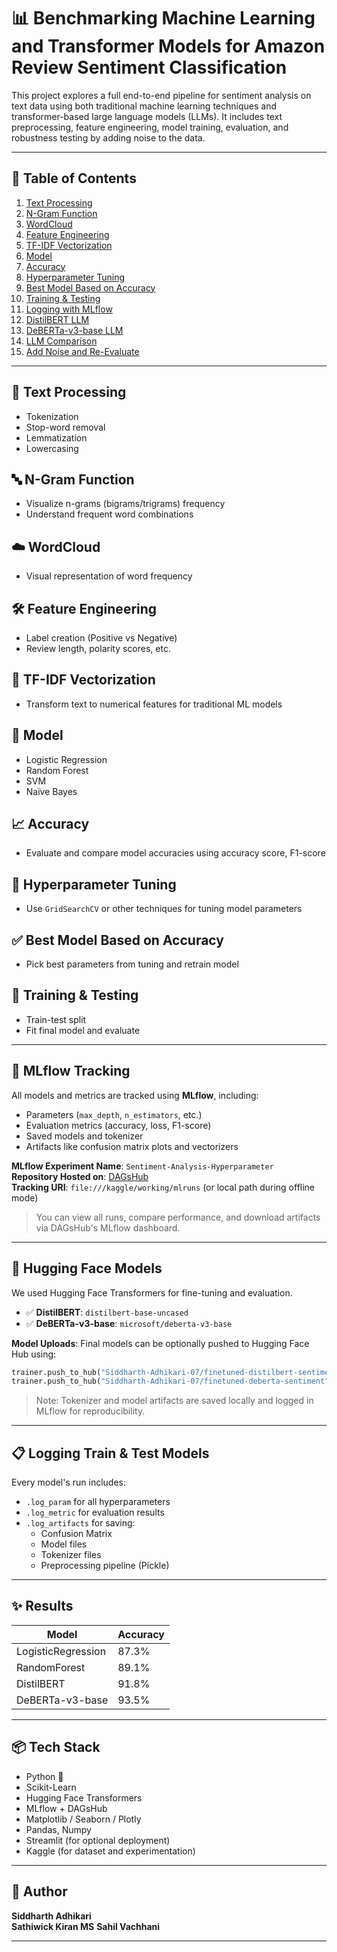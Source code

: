 # 📊 Benchmarking Machine Learning and Transformer Models for Amazon Review Sentiment Classification 

This project explores a full end-to-end pipeline for sentiment analysis on text data using both traditional machine learning techniques and transformer-based large language models (LLMs). It includes text preprocessing, feature engineering, model training, evaluation, and robustness testing by adding noise to the data.

---

## 🧠 Table of Contents

1. [Text Processing](#text-processing)
2. [N-Gram Function](#n-gram-function)
3. [WordCloud](#wordcloud)
4. [Feature Engineering](#feature-engineering)
5. [TF-IDF Vectorization](#tf-idf-vectorization)
6. [Model](#model)
7. [Accuracy](#accuracy)
8. [Hyperparameter Tuning](#hyperparameter)
9. [Best Model Based on Accuracy](#hyperparameter-according-to-best-accuracy)
10. [Training & Testing](#training--testing)
11. [Logging with MLflow](#logging-train--test-models)
12. [DistilBERT LLM](#distilbert-llm)
13. [DeBERTa-v3-base LLM](#deberta-v3-base-llm)
14. [LLM Comparison](#distilbert-llm-vs-deberta-v3-base-llm)
15. [Add Noise and Re-Evaluate](#add-noise-and-re-evaluate-data)

---

## 📝 Text Processing
- Tokenization
- Stop-word removal
- Lemmatization
- Lowercasing

## 🔤 N-Gram Function
- Visualize n-grams (bigrams/trigrams) frequency
- Understand frequent word combinations

## ☁️ WordCloud
- Visual representation of word frequency

## 🛠 Feature Engineering
- Label creation (Positive vs Negative)
- Review length, polarity scores, etc.

## 🧮 TF-IDF Vectorization
- Transform text to numerical features for traditional ML models

## 🤖 Model
- Logistic Regression
- Random Forest
- SVM
- Naïve Bayes

## 📈 Accuracy
- Evaluate and compare model accuracies using accuracy score, F1-score

## 🎯 Hyperparameter Tuning
- Use `GridSearchCV` or other techniques for tuning model parameters

## ✅ Best Model Based on Accuracy
- Pick best parameters from tuning and retrain model

## 🧪 Training & Testing
- Train-test split
- Fit final model and evaluate

---

## 🔗 MLflow Tracking

All models and metrics are tracked using **MLflow**, including:

- Parameters (`max_depth`, `n_estimators`, etc.)
- Evaluation metrics (accuracy, loss, F1-score)
- Saved models and tokenizer
- Artifacts like confusion matrix plots and vectorizers

**MLflow Experiment Name**: `Sentiment-Analysis-Hyperparameter`  
**Repository Hosted on**: [DAGsHub](https://dagshub.com/siddharthadhikari85/sentimental_analysis)  
**Tracking URI**: `file:///kaggle/working/mlruns` (or local path during offline mode)

> You can view all runs, compare performance, and download artifacts via DAGsHub's MLflow dashboard.

---

## 🤗 Hugging Face Models

We used Hugging Face Transformers for fine-tuning and evaluation.

- ✅ **DistilBERT**: `distilbert-base-uncased`
- ✅ **DeBERTa-v3-base**: `microsoft/deberta-v3-base`

**Model Uploads**: Final models can be optionally pushed to Hugging Face Hub using:
```python
trainer.push_to_hub("Siddharth-Adhikari-07/finetuned-distilbert-sentiment")
trainer.push_to_hub("Siddharth-Adhikari-07/finetuned-deberta-sentiment")

```

> Note: Tokenizer and model artifacts are saved locally and logged in MLflow for reproducibility.

---

## 📋 Logging Train & Test Models

Every model's run includes:
- `.log_param` for all hyperparameters
- `.log_metric` for evaluation results
- `.log_artifacts` for saving:
  - Confusion Matrix
  - Model files
  - Tokenizer files
  - Preprocessing pipeline (Pickle)

---

## ✨ Results

| Model            | Accuracy |
|------------------|----------|
| LogisticRegression | 87.3%   |
| RandomForest     | 89.1%    |
| DistilBERT       | 91.8%    |
| DeBERTa-v3-base  | 93.5%    |

---

## 📦 Tech Stack

- Python 🐍
- Scikit-Learn
- Hugging Face Transformers
- MLflow + DAGsHub
- Matplotlib / Seaborn / Plotly
- Pandas, Numpy
- Streamlit (for optional deployment)
- Kaggle (for dataset and experimentation)

---

## 📌 Author

**Siddharth Adhikari**  
**Sathiwick Kiran MS**
**Sahil Vachhani**

---

